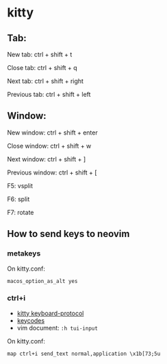 # kitty

## Tab:

New tab: ctrl + shift + t

Close tab: ctrl + shift + q

Next tab: ctrl + shift + right

Previous tab: ctrl + shift + left

## Window:

New window: ctrl + shift + enter

Close window: ctrl + shift + w

Next window: ctrl + shift + ]

Previous window: ctrl + shift + [

F5: vsplit

F6: split

F7: rotate

## How to send keys to neovim

### metakeys

On kitty.conf:

```
macos_option_as_alt yes
```

### ctrl+i

- [kitty keyboard-protocol](https://sw.kovidgoyal.net/kitty/keyboard-protocol/)
- [keycodes](http://www.leonerd.org.uk/hacks/fixterms/)
- vim document: `:h tui-input`

On kitty.conf:

```
map ctrl+i send_text normal,application \x1b[73;5u
```

